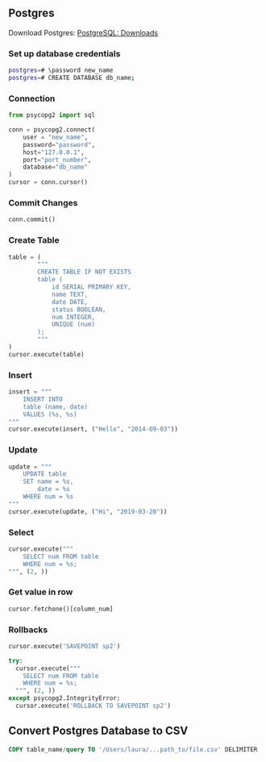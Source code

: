 ## Postgres
Download Postgres: [PostgreSQL: Downloads](https://www.postgresql.org/download/)

### Set up database credentials
```bash
postgres=# \password new_name
postgres=# CREATE DATABASE db_name;
```

### Connection
```python
from psycopg2 import sql

conn = psycopg2.connect(
    user = "new_name",
    password="password",
    host="127.0.0.1",
    port="port_number",
    database="db_name"
)
cursor = conn.cursor()
```
### Commit Changes
```python
conn.commit()
```
### Create Table
```python
table = (
        """
        CREATE TABLE IF NOT EXISTS
        table (
            id SERIAL PRIMARY KEY,
            name TEXT,
            date DATE,
            status BOOLEAN,
            num INTEGER,
            UNIQUE (num)
        );
        """
)
cursor.execute(table)
```

### Insert 
```python
insert = """
    INSERT INTO 
    table (name, date)
    VALUES (%s, %s)
"""
cursor.execute(insert, ("Hello", "2014-09-03"))
```

### Update
```python
update = """
    UPDATE table 
    SET name = %s,
        date = %s
    WHERE num = %s
"""
cursor.execute(update, ("Hi", "2019-03-20"))
```

### Select
```python
cursor.execute("""
    SELECT num FROM table 
    WHERE num = %s;
""", (2, ))
```

### Get value in row
```python
cursor.fetchone()[column_num]
```

### Rollbacks
```python
cursor.execute('SAVEPOINT sp2')

try:
  cursor.execute("""
    SELECT num FROM table 
    WHERE num = %s;
  """, (2, ))
except psycopg2.IntegrityError:
  cursor.execute('ROLLBACK TO SAVEPOINT sp2')
```

## Convert Postgres Database to CSV
```sql
COPY table_name/query TO '/Users/laura/...path_to/file.csv' DELIMITER ',' CSV HEADER;
```






